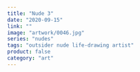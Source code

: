```yaml
---
title: "Nude 3"
date: "2020-09-15"
link: ""
image: "artwork/0046.jpg"
series: "nudes"
tags: "outsider nude life-drawing artist"
product: false
category: "art"
---
```

